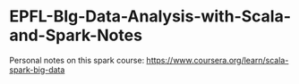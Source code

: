 # EPFL-BIg-Data-Analysis-with-Scala-and-Spark-Notes
Personal notes on this spark course: https://www.coursera.org/learn/scala-spark-big-data
